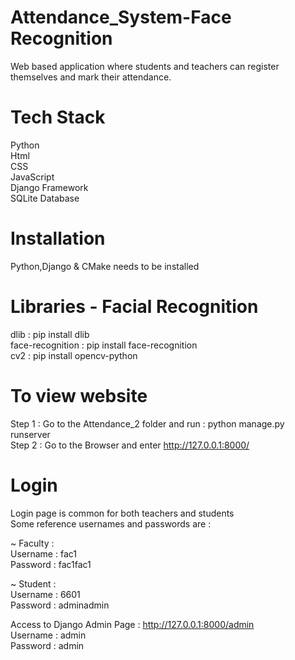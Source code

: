 # Attendance_System-Face Recognition 
Web based application where students and teachers can register themselves and mark their attendance. 

# Tech Stack
Python <br />
Html <br />
CSS <br />
JavaScript <br />
Django Framework <br />
SQLite Database 

# Installation
Python,Django & CMake needs to be installed 

# Libraries - Facial Recognition 
dlib : pip install dlib  <br />
face-recognition : pip install face-recognition  <br />
cv2 : pip install opencv-python 

# To view website 
Step 1 : Go to the Attendance_2 folder and run : python manage.py runserver  <br />
Step 2 : Go to the Browser and enter http://127.0.0.1:8000/

# Login 
Login page is common for both teachers and students  <br />
Some reference usernames and passwords are :  <br />

~ Faculty :  <br />
Username : fac1  <br />
Password : fac1fac1  <br />

~ Student :  <br />
Username : 6601  <br />
Password : adminadmin  <br />

Access to Django Admin Page : http://127.0.0.1:8000/admin <br />
Username : admin <br />
Password : admin 


